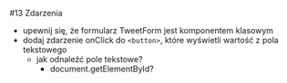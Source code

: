 #13 Zdarzenia

- upewnij się, że formularz TweetForm jest komponentem klasowym
- dodaj zdarzenie onClick do `<button>`, które wyświetli wartość z pola tekstowego
  - jak odnaleźć pole tekstowe?
    - document.getElementById?